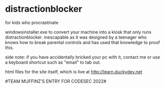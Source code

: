 # distractionblocker
for kids who procrastinate


windowsinstaller.exe to convert your machine into a kiosk that only runs distractionblocker. inescapable as it was designed by a teenager who knows how to break parental controls and has used that knowledge to proof this.

side note: if you have accidentally bricked your pc with it, contact me or use a keyboard shortcut such as "email" to tab out.


html files for the site itself, which is live at http://learn.duckydev.net


#TEAM MUFFINZ'S ENTRY FOR CODESEC 2022#
